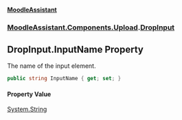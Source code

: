#### [MoodleAssistant](index.md 'index')
### [MoodleAssistant.Components.Upload](MoodleAssistant.Components.Upload.md 'MoodleAssistant.Components.Upload').[DropInput](MoodleAssistant.Components.Upload.DropInput.md 'MoodleAssistant.Components.Upload.DropInput')

## DropInput.InputName Property

The name of the input element.

```csharp
public string InputName { get; set; }
```

#### Property Value
[System.String](https://docs.microsoft.com/en-us/dotnet/api/System.String 'System.String')
